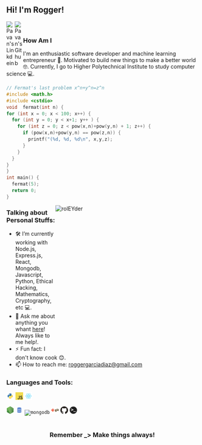 ## Hi! I'm Rogger! 


<a href="https://www.linkedin.com/in/rogger-garc%C3%ADa-d%C3%ADaz-5100a41b1/">
  <img align="left" alt="Pavan's Linkdein" width="22px" src="https://cdn.jsdelivr.net/npm/simple-icons@v3/icons/linkedin.svg" />
</a>
<a href="https://github.com/RolEYder/">
  <img align="left" alt="Pavan's Github" width="22px" src="https://cdn.jsdelivr.net/npm/simple-icons@v3/icons/github.svg" />
</a>


<br />

### How Am I
I'm an enthusiastic software developer and machine learning entrepreneur 🤩. Motivated to build new things to make a better world  🤓.
Currently, I go to Higher Polytechnical Institute to study computer science 💻. 


  ```c++
// Fermat's last problem x^n+y^n=z^n
#include <math.h>
#include <cstdio>
void  fermat(int n) {
  for (int x = 0; x < 100; x++) {
    for (int y = 0; y < x+1; y++ ) {
      for (int z = 0; z < pow(x,n)+pow(y,n) + 1; z++) {
        if (pow(x,n)+pow(y,n) == pow(z,n)) {
          printf("(%d, %d, %d\n", x,y,z);
        }
      }
    }
  }
}
int main() {
	fermat(5);
	return 0;
}

```


<img align="right" height="375" width="375" alt="rolEYder" src="https://avatars0.githubusercontent.com/u/49726414?s=400&u=955d9d057a28cc34d4659c252b3dd5afb2f337f7&v=4" />

### Talking about Personal Stuffs:

- 🛠 I’m currently working with Node.js, Express.js, React, <br />  Mongodb, Javascript, Python, Ethical Hacking, Mathematics, Cryptography, etc 💻.
- 💬 Ask me about anything you whant [here](https://github.com/RolEYder/RolEYder/issues/)! Always like to me help!.
- ⚡ Fun fact: I don't know cook 😊.
- 📫 How to reach me: roggergarciadiaz@gmail.com


### Languages and Tools:

<code><img height="20" src="https://raw.githubusercontent.com/github/explore/80688e429a7d4ef2fca1e82350fe8e3517d3494d/topics/python/python.png" alt="python"></code>
<code><img height="20" src="https://raw.githubusercontent.com/github/explore/80688e429a7d4ef2fca1e82350fe8e3517d3494d/topics/javascript/javascript.png" alt="javascript"></code>
<code><img height="20" src="https://raw.githubusercontent.com/github/explore/80688e429a7d4ef2fca1e82350fe8e3517d3494d/topics/react/react.png" alt="react"></code>

<code><img height="20" src="https://raw.githubusercontent.com/github/explore/80688e429a7d4ef2fca1e82350fe8e3517d3494d/topics/nodejs/nodejs.png" alt="nodejs"></code>
<code><img height="20" src="https://raw.githubusercontent.com/github/explore/80688e429a7d4ef2fca1e82350fe8e3517d3494d/topics/sql/sql.png" alt="sql"></code>
<code><img height="20" src="https://encrypted-tbn0.gstatic.com/images?q=tbn%3AANd9GcSTTzPAw-55ssm1Im594xYZ9eRQu2JylrkYLg&usqp=CAU" alt="mongodb"></code>
<code><img height="20" src="https://raw.githubusercontent.com/github/explore/80688e429a7d4ef2fca1e82350fe8e3517d3494d/topics/git/git.png" alt="git"></code>
<code><img height="20" src="https://raw.githubusercontent.com/github/explore/80688e429a7d4ef2fca1e82350fe8e3517d3494d/topics/github-api/github-api.png" alt="github"></code>
<code><img height="20" src="https://raw.githubusercontent.com/github/explore/80688e429a7d4ef2fca1e82350fe8e3517d3494d/topics/terminal/terminal.png" alt="terminal"></code>


#

<div align="center">

### Remember _> Make things always!

</div>
